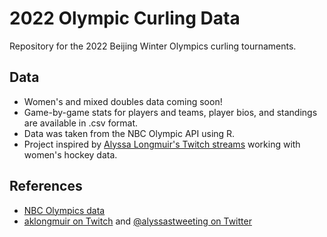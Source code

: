 # 2022 Olympic Curling Data

Repository for the 2022 Beijing Winter Olympics curling tournaments.

## Data

- Women's and mixed doubles data coming soon!
- Game-by-game stats for players and teams, player bios, and standings are available in .csv format.
- Data was taken from the NBC Olympic API using R.
- Project inspired by [Alyssa Longmuir's Twitch streams](https://www.twitch.tv/aklongmuir) working with women's hockey data.

## References

- [NBC Olympics data](https://results.nbcolympics.com/results?sportid=212)
- [aklongmuir on Twitch](https://www.twitch.tv/aklongmuir) and [@alyssastweeting on Twitter](https://twitter.com/alyssastweeting)
